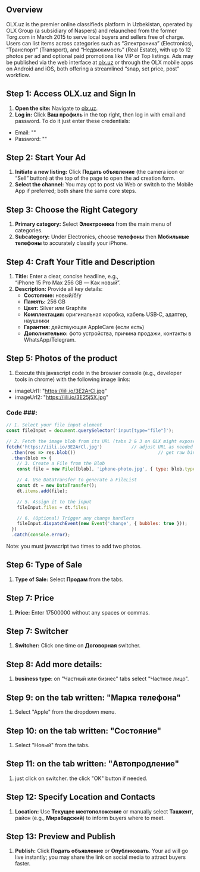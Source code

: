 ## Overview  
OLX.uz is the premier online classifieds platform in Uzbekistan, operated by OLX Group (a subsidiary of Naspers) and relaunched from the former Torg.com in March 2015 to serve local buyers and sellers free of charge. Users can list items across categories such as “Электроника” (Electronics), “Транспорт” (Transport), and “Недвижимость” (Real Estate), with up to 12 photos per ad and optional paid promotions like VIP or Top listings. Ads may be published via the web interface at [olx.uz](https://www.olx.uz) or through the OLX mobile apps on Android and iOS, both offering a streamlined “snap, set price, post” workflow.

## Step 1: Access OLX.uz and Sign In  
1. **Open the site:** Navigate to [olx.uz](https://www.olx.uz).
2. **Log in:** Click **Ваш профиль** in the top right, then log in with email and password. To do it just enter these credentials:
- Email: ""
- Password: ""

## Step 2: Start Your Ad  
1. **Initiate a new listing:** Click **Подать объявление** (the camera icon or “Sell” button) at the top of the page to open the ad creation form.
2. **Select the channel:** You may opt to post via Web or switch to the Mobile App if preferred; both share the same core steps.

## Step 3: Choose the Right Category  
1. **Primary category:** Select **Электроника** from the main menu of categories.
2. **Subcategory:** Under Electronics, choose **телефоны** then **Мобильные телефоны** to accurately classify your iPhone.

## Step 4: Craft Your Title and Description  
1. **Title:** Enter a clear, concise headline, e.g., “iPhone 15 Pro Max 256 GB — Как новый”.
2. **Description:** Provide all key details:
   - **Состояние:** новый/б/у  
   - **Память:** 256 GB  
   - **Цвет:** Silver или Graphite  
   - **Комплектация:** оригинальная коробка, кабель USB‑C, адаптер, наушники  
   - **Гарантия:** действующая AppleCare (если есть)  
   - **Дополнительно:** фото устройства, причина продажи, контакты в WhatsApp/Telegram.

## Step 5: Photos of the product
1. Execute this javascript code in the browser console (e.g., developer tools in chrome) with the following image links:
- imageUrl1: "https://iili.io/3E2ArCl.jpg"
- imageUrl2: "https://iili.io/3E25j5X.jpg"
### Code ###:
```javascript
// 1. Select your file input element
const fileInput = document.querySelector('input[type="file"]');

// 2. Fetch the image blob from its URL (tabs 2 & 3 on OLX might expose <img> src or use canvas)
fetch('https://iili.io/3E2ArCl.jpg')           // adjust URL as needed
  .then(res => res.blob())                               // get raw binary
  .then(blob => {
    // 3. Create a File from the Blob
    const file = new File([blob], 'iphone-photo.jpg', { type: blob.type });

    // 4. Use DataTransfer to generate a FileList
    const dt = new DataTransfer();
    dt.items.add(file);

    // 5. Assign it to the input
    fileInput.files = dt.files;

    // 6. (Optional) Trigger any change handlers
    fileInput.dispatchEvent(new Event('change', { bubbles: true }));
  })
  .catch(console.error);
```

Note: you must javascript two times to add two photos.

## Step 6: Type of Sale
1. **Type of Sale:** Select **Продам** from the tabs.

## Step 7: Price
1. **Price:** Enter 17500000 without any spaces or commas.

## Step 7: Switcher
1. **Switcher:** Click one time on **Договорная** switcher.

## Step 8: Add more details:
1. **business type**: on "Частный или бизнес" tabs select "Частное лицо".

## Step 9: on the tab written: "Марка телефона"
1. Select "Apple" from the dropdown menu.

## Step 10: on the tab written: "Состояние"
1. Select "Новый" from the tabs.

## Step 11: on the tab written: "Автопродление"
1. just click on switcher. the click "OK" button if needed.

## Step 12: Specify Location and Contacts  
1. **Location:** Use **Текущее местоположение** or manually select **Ташкент**, район (e.g., **Мирабадский**) to inform buyers where to meet.

## Step 13: Preview and Publish  
1. **Publish:** Click **Подать объявление** or **Опубликовать**. Your ad will go live instantly; you may share the link on social media to attract buyers faster.